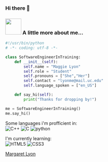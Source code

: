 ### Hi there 👋

 ### <img src="https://media.giphy.com/media/VgCDAzcKvsR6OM0uWg/giphy.gif" width="50"> A little more about me...  
```python
#!/usr/bin/python
# -*- coding: utf-8 -*-

class SoftwareEngineerInTraining:
    def __init__(self):
        self.name = "Maggie Lyon"
        self.role = "Student"
        self.pronouns = ["She","Her"]
        self.contact = "lyonme@mail.uc.edu"
        self.language_spoken = ["en_US"]

    def say_hi(self):
        print("Thanks for dropping by!")

me = SoftwareEngineerInTraining()
me.say_hi()
```
  
Some languages i'm profficient in:<br>
![C++](https://img.shields.io/badge/C++-00599C.svg?style=for-the-badge&logo=C++&logoColor=red)
![C](https://img.shields.io/badge/C-A8B9CC.svg?style=for-the-badge&logo=C&logoColor=blue)
![python](https://img.shields.io/badge/Python-3776AB.svg?style=for-the-badge&logo=Python&logoColor=purple)

I'm currently learning:<br>
![HTML5](https://img.shields.io/badge/HTML5-E34F26.svg?style=for-the-badge&logo=HTML5&logoColor=white)
![CSS3](https://img.shields.io/badge/CSS3-1572B6.svg?style=for-the-badge&logo=CSS3&logoColor=white)

<!-- LinkedIn Profile Badge -->
<script src="https://platform.linkedin.com/badges/js/profile.js" async defer type="text/javascript"></script>
<div class="badge-base LI-profile-badge" data-locale="en_US" data-size="medium" data-theme="light" data-type="VERTICAL" data-vanity="margaretlyon" data-version="v1">
  <a class="badge-base__link LI-simple-link" href="https://www.linkedin.com/in/margaretlyon?trk=profile-badge">Margaret Lyon</a>
</div>
<!-- End LinkedIn Profile Badge -->


